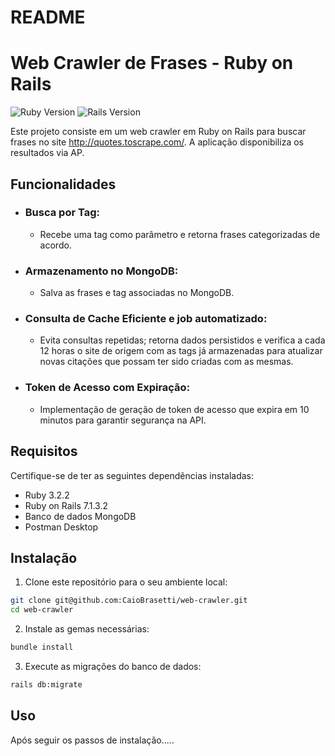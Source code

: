 # README

# Web Crawler de Frases - Ruby on Rails

![Ruby Version](https://img.shields.io/badge/Ruby-3.2.2-red.svg)
![Rails Version](https://img.shields.io/badge/Rails-7.1.3.2-orange.svg)

Este projeto consiste em um web crawler em Ruby on Rails para buscar frases no site http://quotes.toscrape.com/. A aplicação disponibiliza os resultados via AP.

## Funcionalidades

* ### Busca por Tag:

  * Recebe uma tag como parâmetro e retorna frases categorizadas de acordo.

* ### Armazenamento no MongoDB:

  * Salva as frases e tag associadas no MongoDB.

* ### Consulta de Cache Eficiente e job automatizado:

  * Evita consultas repetidas; retorna dados persistidos e verifica a cada 12 horas o site de origem com as tags já armazenadas para atualizar novas citações que possam ter sido criadas com as mesmas.

* ### Token de Acesso com Expiração:

  * Implementação de geração de token de acesso que expira em 10 minutos para garantir segurança na API.
 
## Requisitos

Certifique-se de ter as seguintes dependências instaladas:

- Ruby 3.2.2
- Ruby on Rails 7.1.3.2
- Banco de dados MongoDB
- Postman Desktop

## Instalação

1. Clone este repositório para o seu ambiente local:

```bash
git clone git@github.com:CaioBrasetti/web-crawler.git
cd web-crawler
```

2. Instale as gemas necessárias:

```bash
bundle install
```

3. Execute as migrações do banco de dados:

```bash
rails db:migrate
```

## Uso

Após seguir os passos de instalação.....
